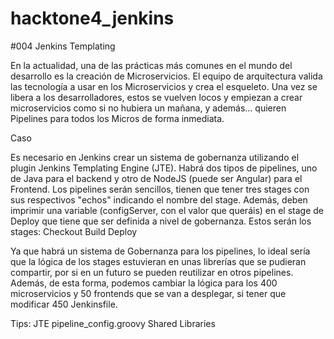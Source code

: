 # hacktone4_jenkins

#004 Jenkins Templating
 
En la actualidad, una de las prácticas más comunes en el mundo del desarrollo es la creación de Microservicios. El equipo de arquitectura valida las tecnología a usar en los Microservicios y crea el esqueleto. Una vez se libera a los desarrolladores, estos se vuelven locos y empiezan a crear microservicios como si no hubiera un mañana, y además… quieren Pipelines para todos los Micros de forma inmediata.
 
Caso
 
Es necesario en Jenkins crear un sistema de gobernanza utilizando el plugin Jenkins Templating Engine (JTE). Habrá dos tipos de pipelines, uno de Java para el backend y otro de NodeJS (puede ser Angular) para el Frontend.
Los pipelines serán sencillos, tienen que tener tres stages con sus respectivos "echos" indicando el nombre del stage. Además, deben imprimir una variable (configServer, con el valor que queráis) en el stage de Deploy que tiene que ser definida a nivel de gobernanza. Estos serán los stages:
Checkout
Build
Deploy
 
Ya que habrá un sistema de Gobernanza para los pipelines, lo ideal sería que la lógica de los stages estuvieran en unas librerías que se pudieran compartir, por si en un futuro se pueden reutilizar en otros pipelines. Además, de esta forma, podemos cambiar la lógica para los 400 microservicios y 50 frontends que se van a desplegar, si tener que modificar 450 Jenkinsfile.
 
Tips:
JTE
pipeline_config.groovy
Shared Libraries
